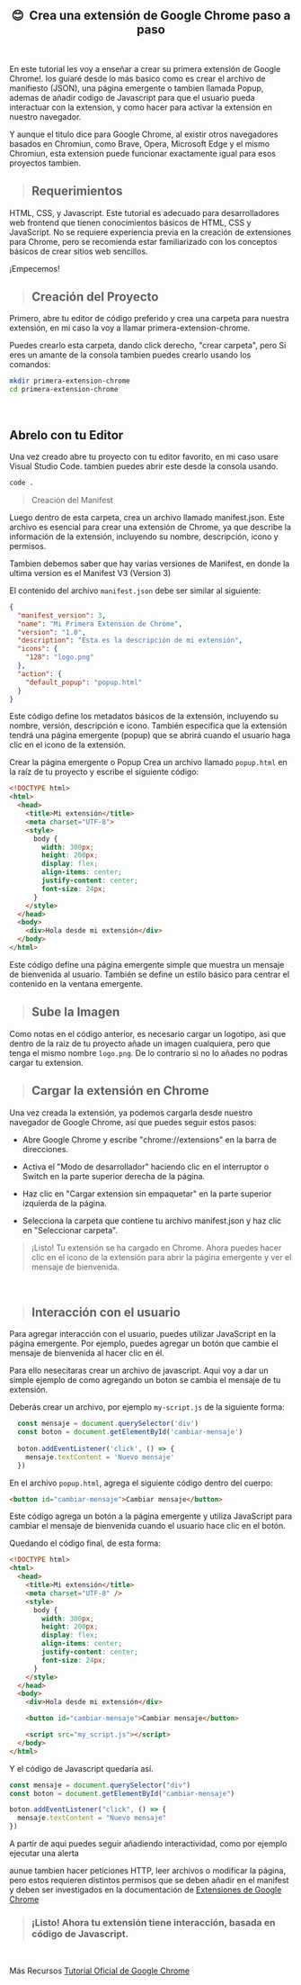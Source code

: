 <h2 align='center'> 😊 &nbsp;Crea una extensión de Google Chrome paso a paso</h2>
<br>

En este tutorial les voy a enseñar a crear su primera extensión de Google Chrome!. los guiaré desde lo más basico como es crear el archivo de manifiesto (JSON), una página emergente o tambien llamada Popup, ademas de añadir codigo de Javascript para que el usuario pueda interactuar con la extension, y como hacer para activar la extensión en nuestro navegador.

Y aunque el titulo dice para Google Chrome, al existir otros navegadores basados en Chromiun, como Brave, Opera, Microsoft Edge y el mismo Chromiun, esta extension puede funcionar exactamente igual para esos proyectos tambien.

> ## Requerimientos

HTML, CSS, y Javascript. Este tutorial es adecuado para desarrolladores web frontend que tienen conocimientos básicos de HTML, CSS y JavaScript. No se requiere experiencia previa en la creación de extensiones para Chrome, pero se recomienda estar familiarizado con los conceptos básicos de crear sitios web sencillos.

¡Empecemos!
<br>

> ## Creación del Proyecto

Primero, abre tu editor de código preferido y crea una carpeta para nuestra extensión, en mi caso la voy a llamar primera-extension-chrome.

Puedes crearlo esta carpeta, dando click derecho, "crear carpeta", pero Si eres un amante de la consola tambien puedes crearlo usando los comandos:


```bash
mkdir primera-extension-chrome
cd primera-extension-chrome
```
<br>

## Abrelo con tu Editor

Una vez creado abre tu proyecto con tu editor favorito, en mi caso usare Visual Studio Code. tambien puedes abrir este desde la consola usando.

```bash
code .
```

> Creación del Manifest

Luego dentro de esta carpeta, crea un archivo llamado manifest.json. Este archivo es esencial para crear una extensión de Chrome, ya que describe la información de la extensión, incluyendo su nombre, descripción, icono y permisos.

Tambien debemos saber que hay varias versiones de Manifest, en donde la ultima version es el Manifest V3 (Version 3)

El contenido del archivo `manifest.json` debe ser similar al siguiente:

```json
{
  "manifest_version": 3,
  "name": "Mi Primera Extension de Chrome",
  "version": "1.0",
  "description": "Esta es la descripción de mi extensión",
  "icons": {
    "128": "logo.png"
  },
  "action": {
    "default_popup": "popup.html"
  }
}
```
Este código define los metadatos básicos de la extensión, incluyendo su nombre, versión, descripción e icono. También especifica que la extensión tendrá una página emergente (popup) que se abrirá cuando el usuario haga clic en el icono de la extensión.

Crear la página emergente o Popup
Crea un archivo llamado `popup.html` en la raíz de tu proyecto y escribe el siguiente código:

```html
<!DOCTYPE html>
<html>
  <head>
    <title>Mi extensión</title>
    <meta charset="UTF-8">
    <style>
      body {
        width: 300px;
        height: 200px;
        display: flex;
        align-items: center;
        justify-content: center;
        font-size: 24px;
      }
    </style>
  </head>
  <body>
    <div>Hola desde mi extensión</div>
  </body>
</html>
```
Este código define una página emergente simple que muestra un mensaje de bienvenida al usuario. También se define un estilo básico para centrar el contenido en la ventana emergente.

> ## Sube la Imagen

Como notas en el código anterior, es necesario cargar un logotipo, asi que dentro de la raiz de tu proyecto añade un imagen cualquiera, pero que tenga el mismo nombre `logo.png`. De lo contrario si no lo añades no podras cargar tu extension.

> ## Cargar la extensión en Chrome

Una vez creada la extensión, ya podemos cargarla desde nuestro navegador de Google Chrome, así que puedes seguir estos pasos:

* Abre Google Chrome y escribe "chrome://extensions" en la barra de direcciones.

* Activa el "Modo de desarrollador" haciendo clic en el interruptor o Switch en la parte superior derecha de la página.

* Haz clic en "Cargar extension sin empaquetar" en la parte superior izquierda de la página.

* Selecciona la carpeta que contiene tu archivo manifest.json y haz clic en "Seleccionar carpeta".

> ¡Listo! Tu extensión se ha cargado en Chrome. Ahora puedes hacer clic en el icono de la extensión para abrir la página emergente y ver el mensaje de bienvenida.

<br>

> ## Interacción con el usuario

Para agregar interacción con el usuario, puedes utilizar JavaScript en la página emergente. Por ejemplo, puedes agregar un botón que cambie el mensaje de bienvenida al hacer clic en él.

Para ello nesecitaras crear un archivo de javascript. Aqui voy a dar un simple ejemplo de como  agregando un boton se cambia el mensaje de tu extensión. 

Deberás crear un archivo, por ejemplo `my-script.js` de la siguiente forma:

```js
  const mensaje = document.querySelector('div')
  const boton = document.getElementById('cambiar-mensaje')
  
  boton.addEventListener('click', () => {
    mensaje.textContent = 'Nuevo mensaje'
  })
```
En el archivo `popup.html`, agrega el siguiente código dentro del cuerpo:

```html
<button id="cambiar-mensaje">Cambiar mensaje</button>
```
Este código agrega un botón a la página emergente y utiliza JavaScript para cambiar el mensaje de bienvenida cuando el usuario hace clic en el botón.

Quedando el código final, de esta forma:


```html
<!DOCTYPE html>
<html>
  <head>
    <title>Mi extensión</title>
    <meta charset="UTF-8" />
    <style>
      body {
        width: 300px;
        height: 200px;
        display: flex;
        align-items: center;
        justify-content: center;
        font-size: 24px;
      }
    </style>
  </head>
  <body>
    <div>Hola desde mi extensión</div>

    <button id="cambiar-mensaje">Cambiar mensaje</button>

    <script src="my_script.js"></script>
  </body>
</html>
```

Y el código de Javascript quedaría así.

```js
const mensaje = document.querySelector("div")
const boton = document.getElementById("cambiar-mensaje")

boton.addEventListener("click", () => {
  mensaje.textContent = "Nuevo mensaje"
})
```

A partir de aqui puedes seguir añadiendo interactividad, como por ejemplo ejecutar una alerta

aunue tambien hacer peticiones HTTP, leer archivos o modificar la página, pero estos requieren distintos permisos que se deben añadir en el manifest y deben ser investigados en la documentación de [Extensiones de Google Chrome](https://developer.chrome.com/docs/extensions/)

> ### ¡Listo! Ahora tu extensión tiene interacción, basada en código de Javascript.

<br>

Más Recursos
[Tutorial Oficial de Google Chrome](https://developer.chrome.com/docs/extensions/mv3/getstarted/development-basics/)